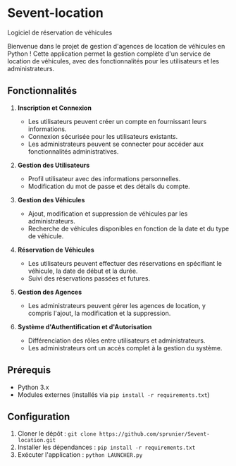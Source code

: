 # Sevent-location
Logiciel de réservation de véhicules

Bienvenue dans le projet de gestion d'agences de location de véhicules en Python ! Cette application permet la gestion complète d'un service de location de véhicules, avec des fonctionnalités pour les utilisateurs et les administrateurs.

## Fonctionnalités

1. **Inscription et Connexion**
    - Les utilisateurs peuvent créer un compte en fournissant leurs informations.
    - Connexion sécurisée pour les utilisateurs existants.
    - Les administrateurs peuvent se connecter pour accéder aux fonctionnalités administratives.

2. **Gestion des Utilisateurs**
    - Profil utilisateur avec des informations personnelles.
    - Modification du mot de passe et des détails du compte.

3. **Gestion des Véhicules**
    - Ajout, modification et suppression de véhicules par les administrateurs.
    - Recherche de véhicules disponibles en fonction de la date et du type de véhicule.

4. **Réservation de Véhicules**
    - Les utilisateurs peuvent effectuer des réservations en spécifiant le véhicule, la date de début et la durée.
    - Suivi des réservations passées et futures.

5. **Gestion des Agences**
    - Les administrateurs peuvent gérer les agences de location, y compris l'ajout, la modification et la suppression.

6. **Système d'Authentification et d'Autorisation**
    - Différenciation des rôles entre utilisateurs et administrateurs.
    - Les administrateurs ont un accès complet à la gestion du système.

## Prérequis

- Python 3.x
- Modules externes (installés via `pip install -r requirements.txt`)

## Configuration

1. Cloner le dépôt : `git clone https://github.com/sprunier/Sevent-location.git`
2. Installer les dépendances : `pip install -r requirements.txt`
4. Exécuter l'application : `python LAUNCHER.py`
